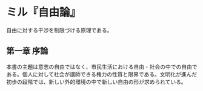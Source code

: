 # ミル『自由論』

自由に対する干渉を制限づける原理である。

## 第一章 序論

本書の主題は意志の自由ではなく、市民生活における自由・社会の中での自由である。個人に対して社会が講師できる権力の性質と限界である。文明化が進んだ初歩の段階では、新しい外的環境の中で新しい自由の形が求められている。

